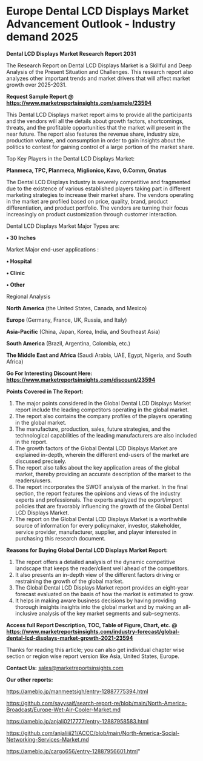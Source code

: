 # Europe Dental LCD Displays Market Advancement Outlook - Industry demand 2025

<strong>Dental LCD Displays Market Research Report 2031</strong>

The Research Report on Dental LCD Displays Market is a Skillful and Deep Analysis of the Present Situation and Challenges. This research report also analyzes other important trends and market drivers that will affect market growth over 2025-2031.

<strong>Request Sample Report @ <a href=https://www.marketreportsinsights.com/sample/23594>https://www.marketreportsinsights.com/sample/23594</a></strong>

This Dental LCD Displays market report aims to provide all the participants and the vendors will all the details about growth factors, shortcomings, threats, and the profitable opportunities that the market will present in the near future. The report also features the revenue share, industry size, production volume, and consumption in order to gain insights about the politics to contest for gaining control of a large portion of the market share.

Top Key Players in the Dental LCD Displays Market:

<strong>Planmeca, TPC, Planmeca, Miglionico, Kavo, G.Comm, Gnatus</strong>

The Dental LCD Displays Industry is severely competitive and fragmented due to the existence of various established players taking part in different marketing strategies to increase their market share. The vendors operating in the market are profiled based on price, quality, brand, product differentiation, and product portfolio. The vendors are turning their focus increasingly on product customization through customer interaction.

Dental LCD Displays Market Major Types are:

<strong>• 30 Inches</strong>

Market Major end-user applications :

<strong>• Hospital

• Clinic

• Other</strong>

Regional Analysis

</u><strong><b>North America</b></strong> (the United States, Canada, and Mexico)

<strong><b>Europe </b></strong>(Germany, France, UK, Russia, and Italy)

<strong><b>Asia-Pacific</b></strong> (China, Japan, Korea, India, and Southeast Asia)

<strong><b>South America</b></strong> (Brazil, Argentina, Colombia, etc.)

<strong><b>The Middle East and Africa</b></strong> (Saudi Arabia, UAE, Egypt, Nigeria, and South Africa)

<strong>Go For Interesting Discount Here: <a href=https://www.marketreportsinsights.com/discount/23594>https://www.marketreportsinsights.com/discount/23594</a></strong>

<strong>Points Covered in The Report:</strong>
<ol>
  <li>The major points considered in the Global Dental LCD Displays Market report include the leading competitors operating in the global market.</li>
  <li>The report also contains the company profiles of the players operating in the global market.</li>
  <li>The manufacture, production, sales, future strategies, and the technological capabilities of the leading manufacturers are also included in the report.</li>
  <li>The growth factors of the Global Dental LCD Displays Market are explained in-depth, wherein the different end-users of the market are discussed precisely.</li>
  <li>The report also talks about the key application areas of the global market, thereby providing an accurate description of the market to the readers/users.</li>
  <li>The report incorporates the SWOT analysis of the market. In the final section, the report features the opinions and views of the industry experts and professionals. The experts analyzed the export/import policies that are favorably influencing the growth of the Global Dental LCD Displays Market.</li>
  <li>The report on the Global Dental LCD Displays Market is a worthwhile source of information for every policymaker, investor, stakeholder, service provider, manufacturer, supplier, and player interested in purchasing this research document.</li>
</ol>
<strong>Reasons for Buying Global Dental LCD Displays Market Report:</strong>

<ol>
  <li>The report offers a detailed analysis of the dynamic competitive landscape that keeps the reader/client well ahead of the competitors.</li>
  <li>It also presents an in-depth view of the different factors driving or restraining the growth of the global market.</li>
  <li>The Global Dental LCD Displays Market report provides an eight-year forecast evaluated on the basis of how the market is estimated to grow.</li>
  <li>It helps in making aware business decisions by having providing thorough insights insights into the global market and by making an all-inclusive analysis of the key market segments and sub-segments.</li>
</ol>
<strong>Access full Report Description, TOC, Table of Figure, Chart, etc. @ <a href=https://www.marketreportsinsights.com/industry-forecast/global-dental-lcd-displays-market-growth-2021-23594>https://www.marketreportsinsights.com/industry-forecast/global-dental-lcd-displays-market-growth-2021-23594</a></strong>


Thanks for reading this article; you can also get individual chapter wise section or region wise report version like Asia, United States, Europe.

<strong>Contact Us:</strong>
sales@marketreportsinsights.com

<strong>Our other reports:</strong>

<a href=https://ameblo.jp/manmeetsigh/entry-12887775394.html>https://ameblo.jp/manmeetsigh/entry-12887775394.html</a>

<a href=https://github.com/sayysaif/search-report-re/blob/main/North-America-Broadcast/Europe-Wet-Air-Cooler-Market.md>https://github.com/sayysaif/search-report-re/blob/main/North-America-Broadcast/Europe-Wet-Air-Cooler-Market.md</a>

<a href=https://ameblo.jp/anjali0217777/entry-12887958583.html>https://ameblo.jp/anjali0217777/entry-12887958583.html</a>

<a href=https://github.com/anjaliiii21/ACCC/blob/main/North-America-Social-Networking-Services-Market.md>https://github.com/anjaliiii21/ACCC/blob/main/North-America-Social-Networking-Services-Market.md</a>

<a href=https://ameblo.jp/cargo656/entry-12887956601.html>https://ameblo.jp/cargo656/entry-12887956601.html</a>"
